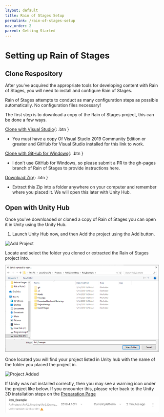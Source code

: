 ```yaml
---
layout: default
title: Rain of Stages Setup
permalink: /rain-of-stages-setup
nav_order: 2
parent: Getting Started
---
```


# Setting up Rain of Stages


## Clone Respository

After you've acquired the appropriate tools for developing content with Rain of Stages, you will need to install and configure Rain of Stages.

Rain of Stages attempts to conduct as many configuration steps as possible automatically. No configuration files necessary!

The first step is to download a copy of the Rain of Stages project, this can be done a few ways.

[Clone with Visual Studio](git-client://clone?repo=https://github.com/PassivePicasso/Rain-of-Stages){: .btn }
  * You must have a copy Of Visual Studio 2019 Community Edition or greater and GitHub for Visual Studio installed for this link to work.

[Clone with GitHub for Windows](github-windows://openRepo/https://github.com/PassivePicasso/Rain-of-Stages){: .btn }
  * I don't use GitHub for Windows, so please submit a PR to the gh-pages branch of Rain of Stages to provide instructions here.

[Download Zip](https://github.com/PassivePicasso/Rain-of-Stages/archive/master.zip){: .btn }
  * Extract this Zip into a folder anywhere on your computer and remember where you placed it.  We will open this later with Unity Hub.


## Open with Unity Hub

Once you've downloaded or cloned a copy of Rain of Stages you can open it in Unity using the Unity Hub.

1. Launch Unity Hub now, and then Add the project using the Add button.

![Add Project](./art/add-project.png)

Locate and select the folder you cloned or extracted the Rain of Stages project into.

![Open Folder](./art/locate-project.png)

Once located you will find your project listed in Unity hub with the name of the folder you placed the project in.

![Project Added](./art/added-project.png)

If Unity was not installed correctly, then you may see a warning icon under the project like below.
If you encounter this, please refer back to the Unity 3D installation steps on the [Preparation Page](./preparation#unity3d)
![Project Added](./art/unity-version-warning.png)



